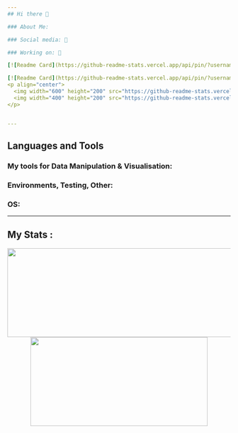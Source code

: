 ```yaml
---
## Hi there 👋

### About Me:    

### Social media: 📡  

### Working on: 🚀

[![Readme Card](https://github-readme-stats.vercel.app/api/pin/?username=ArtemissFR&repo=ODIN_Project)](https://github.com/ArtemissFR/ODIN_Project)

[![Readme Card](https://github-readme-stats.vercel.app/api/pin/?username=ArtemissFR&repo=DEIMOS_Project)](https://github.com/ArtemissFR/DEIMOS_Project)
<p align="center">
  <img width="600" height="200" src="https://github-readme-stats.vercel.app/api/pin/?username=ArtemissFR&repo=DEIMOS_Project">
  <img width="400" height="200" src="https://github-readme-stats.vercel.app/api/pin/?username=ArtemissFR&repo=ODIN_Project">
</p>


---
```

## Languages and Tools 


### My tools for Data Manipulation & Visualisation:
### Environments, Testing, Other:
### OS:

---
## My Stats :
<p align="center">
  <img width="600" height="200" src="https://github-readme-stats.vercel.app/api?username=ArtemissFR&show_icons=true&theme=vision-friendly-dark">
  <img width="400" height="200" src="https://github-readme-stats.vercel.app/api/top-langs/?username=ArtemissFR&size_weight=0.0005&count_weight=0.3&layout=compact&theme=vision-friendly-dark">
</p>
 

<div id="header" align="center">
  <img src="https://komarev.com/ghpvc/?username=ArtemissFR&style=for-the-badge&color=orange" alt=""/>
</div>
